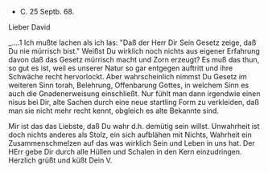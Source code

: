 + C. 25 Septb. 68.

Lieber David

_....1 Ich mußte lachen als ich las: "Daß der Herr Dir Sein Gesetz zeige, daß Du nie mürrisch bist." Weißst Du wirklich noch nichts aus eigener Erfahrung davon daß das Gesetz mürrisch macht und Zorn erzeugt? Es muß das thun, so gut es ist, weil es unserer Natur so gar entgegen auftritt und ihre Schwäche recht hervorlockt. Aber wahrscheinlich nimmst Du Gesetz im weiteren Sinn torah, Belehrung, Offenbarung Gottes, in welchem Sinn es auch die Gnadenerweisung einschließt. Nur fühlt man dann irgendwie einen nisus bei Dir, alte Sachen durch eine neue startling Form zu verkleiden, daß man sie nicht mehr recht kennt, obgleich es alte Bekannte sind.

Mir ist das das Liebste, daß Du wahr d.h. demütig sein willst. Unwahrheit ist doch nichts anderes als Stolz, ein sich aufblähen mit Nichts, Wahrheit ein Zusammenschmelzen auf das was wirklich Sein und Leben in uns hat. Der HErr gebe Dir durch alle Hüllen und Schalen in den Kern einzudringen. 
 Herzlich grüßt und küßt
 Dein V.
